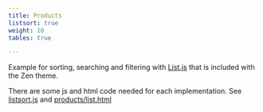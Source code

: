 ```yaml
---
title: Products
listsort: true
weight: 10
tables: true

---
```


Example for sorting, searching and filtering with [List.js](https://listjs.com/) that is included with the Zen theme.

There are some js and html code needed for each implementation. See [listsort.js](https://github.com/frjo/zen-demo/blob/main/assets/js/listsort.js) and [products/list.html](https://github.com/frjo/zen-demo/blob/main/layouts/products/list.html)